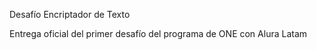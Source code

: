 Desafío Encriptador de Texto

Entrega oficial del primer desafío del programa de ONE con Alura Latam

